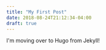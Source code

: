 ```yaml
---
title: "My First Post"
date: 2018-08-24T21:12:34-04:00
draft: true
---
```

I'm moving over to Hugo from Jekyll!

